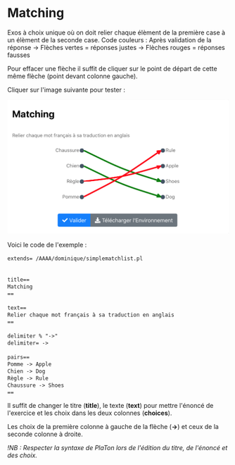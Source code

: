 # Matching

Exos à choix unique où on doit relier chaque élèment de la première case à un élèment de la seconde case. 
Code couleurs : Après validation de la réponse 
-> Flèches vertes = réponses justes
-> Flèches rouges = réponses fausses

Pour effacer une flèche il suffit de cliquer sur le point de départ de cette même flèche (point devant colonne gauche).

Cliquer sur l'image suivante pour tester : 

[![image](Matching.png)](https://pl.u-pem.fr/filebrowser/demo/33520/)

Voici le code de l'exemple : 

```{r}
extends= /AAAA/dominique/simplematchlist.pl


title==
Matching
==

text==
Relier chaque mot français à sa traduction en anglais
==

delimiter % "->"
delimiter= ->

pairs==
Pomme -> Apple
Chien -> Dog
Règle -> Rule
Chaussure -> Shoes
==
```

Il suffit de changer le titre (**title**), le texte (**text**) pour mettre l'énoncé de l'exercice et les choix dans les deux colonnes (**choices**).

Les choix de la première colonne à gauche de la flèche (**->**) et ceux de la seconde colonne à droite.

*!NB : Respecter la syntaxe de PlaTon lors de l'édition du titre, de l'énoncé et des choix.*
